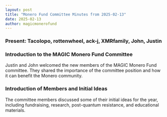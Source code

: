 ```yaml
---
layout: post
title: "Monero Fund Committee Minutes from 2025-02-13"
date: 2025-02-13
author: magicmonerofund
---
```


### Present: Tacolopo, rottenwheel, ack-j, XMRfamily, John, Justin

### Introduction to the MAGIC Monero Fund Committee

Justin and John welcomed the new members of the MAGIC Monero Fund committee. They shared the importance of the committee position and how it can benefit the Monero community.

### Introduction of Members and Initial Ideas

The committee members discussed some of their initial ideas for the year, including fundraising, research, post-quantum resistance, and educational materials.
